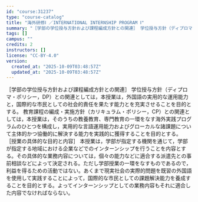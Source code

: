 ```yaml
---
id: "course:31237"
type: "course-catalog"
title: "海外研修Ⅰ ／INTERNATIONAL INTERNSHIP PROGRAM Ⅰ"
summary: "［学部の学位授与方針および課程編成方針との関連］ 学位授与方針（ディプロマ・ポリシー，DP）との関連としては，本授業は，外国語の実用的な運用能力と，国際的な市民としての社会的責任を果たす能力とを充実させることを目的とする。 教育課程の編成・…"
tags: []
campus: ""
credits: 2
instructors: []
license: "CC-BY-4.0"
version:
  created_at: "2025-10-09T03:48:57Z"
  updated_at: "2025-10-09T03:48:57Z"
---
```

［学部の学位授与方針および課程編成方針との関連］ 学位授与方針（ディプロマ・ポリシー，DP）との関連としては，本授業は，外国語の実用的な運用能力と，国際的な市民としての社会的責任を果たす能力とを充実させることを目的とする。 教育課程の編成・実施方針（カリキュラム・ポリシー，CP）との関連としては，本授業は，そのうちの教養教育、専門教育の一環をなす海外実践プログラムのひとつを構成し，実用的な言語運用能力およびグローカルな諸課題について主体的かつ協働的に解決する能力を実践的に獲得することを目的とする。 ［授業の具体的な目的と内容］ 本授業は，学部が指定する機関を通じて，学部が指定する地域における企業などでのインターンシップを行うことを内容とする。その具体的な業務内容については，個々の能力などに適合する派遣先との事前相談などによって決定される。ただし学部授業の一環をなすものであるので，利益を得るための活動ではない。あくまで現実社会の実際的問題を既習の外国語を使用して実践することによって，国際的な市民としての課題解決能力を養成することを目的とする。よってインターンシップとしての業務内容もそれに適合した内容でなければならない。
